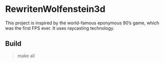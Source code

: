 # RewritenWolfenstein3d
This project is inspired by the world-famous eponymous 90’s game, which was the first FPS ever. It uses raycasting technology.

## Build
> make all
